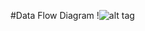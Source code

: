 #Data Flow Diagram
!![alt tag](https://cloud.githubusercontent.com/assets/16803719/13830412/7cdc1d08-eb9a-11e5-8620-5cc04ea9d495.png)
